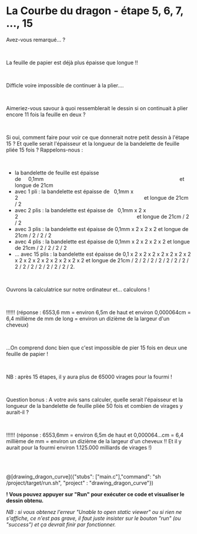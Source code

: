 # La Courbe du dragon - étape 5, 6, 7, ..., 15

Avez-vous remarqué... ?

<br>

La feuille de papier est déjà plus épaisse que longue !!

<br>

Difficle voire impossible de continuer à la plier....

<br>

Aimeriez-vous savour à quoi ressemblerait le dessin si on continuait à plier encore 11 fois la feuille en deux ?

<br>

Si oui, comment faire pour voir ce que donnerait notre petit dessin à l'étape 15 ?  Et quelle serait l'épaisseur et la longueur de la bandelette de feuille pliée 15 fois ? Rappelons-nous :

<br>

- la bandelette de feuille est épaisse de&nbsp;&nbsp;&nbsp;&nbsp;&nbsp;0,1mm&nbsp;&nbsp;&nbsp;&nbsp;&nbsp;&nbsp;&nbsp;&nbsp;&nbsp;&nbsp;&nbsp;&nbsp;&nbsp;&nbsp;&nbsp;&nbsp;&nbsp;&nbsp;&nbsp;&nbsp;&nbsp;&nbsp;&nbsp;&nbsp;&nbsp;&nbsp;&nbsp;&nbsp;&nbsp;&nbsp;&nbsp;&nbsp;&nbsp;&nbsp;&nbsp;&nbsp;&nbsp;&nbsp;&nbsp;&nbsp;&nbsp;&nbsp;&nbsp;&nbsp;&nbsp;&nbsp;&nbsp;&nbsp;&nbsp;&nbsp;&nbsp;&nbsp;&nbsp;&nbsp;&nbsp;&nbsp;&nbsp;&nbsp;&nbsp;&nbsp;&nbsp;&nbsp;&nbsp;&nbsp;&nbsp;&nbsp;&nbsp;&nbsp;&nbsp;&nbsp;&nbsp;&nbsp;&nbsp;&nbsp;&nbsp;&nbsp;&nbsp;&nbsp;&nbsp;&nbsp;&nbsp;&nbsp;&nbsp;&nbsp;&nbsp;&nbsp;&nbsp;&nbsp;&nbsp;&nbsp;&nbsp;&nbsp;&nbsp;&nbsp;et longue de 21cm
- avec 1 pli : la bandelette est épaisse de&nbsp;&nbsp;&nbsp;0,1mm x 2&nbsp;&nbsp;&nbsp;&nbsp;&nbsp;&nbsp;&nbsp;&nbsp;&nbsp;&nbsp;&nbsp;&nbsp;&nbsp;&nbsp;&nbsp;&nbsp;&nbsp;&nbsp;&nbsp;&nbsp;&nbsp;&nbsp;&nbsp;&nbsp;&nbsp;&nbsp;&nbsp;&nbsp;&nbsp;&nbsp;&nbsp;&nbsp;&nbsp;&nbsp;&nbsp;&nbsp;&nbsp;&nbsp;&nbsp;&nbsp;&nbsp;&nbsp;&nbsp;&nbsp;&nbsp;&nbsp;&nbsp;&nbsp;&nbsp;&nbsp;&nbsp;&nbsp;&nbsp;&nbsp;&nbsp;&nbsp;&nbsp;&nbsp;&nbsp;&nbsp;&nbsp;&nbsp;&nbsp;&nbsp;&nbsp;&nbsp;&nbsp;&nbsp;&nbsp;&nbsp;&nbsp;&nbsp;&nbsp;&nbsp;&nbsp;&nbsp;&nbsp;&nbsp;&nbsp;&nbsp;&nbsp;&nbsp;&nbsp;&nbsp;&nbsp;&nbsp;&nbsp;et longue de 21cm / 2
- avec 2 plis : la bandelette est épaisse de&nbsp;&nbsp;&nbsp;0,1mm x 2 x 2&nbsp;&nbsp;&nbsp;&nbsp;&nbsp;&nbsp;&nbsp;&nbsp;&nbsp;&nbsp;&nbsp;&nbsp;&nbsp;&nbsp;&nbsp;&nbsp;&nbsp;&nbsp;&nbsp;&nbsp;&nbsp;&nbsp;&nbsp;&nbsp;&nbsp;&nbsp;&nbsp;&nbsp;&nbsp;&nbsp;&nbsp;&nbsp;&nbsp;&nbsp;&nbsp;&nbsp;&nbsp;&nbsp;&nbsp;&nbsp;&nbsp;&nbsp;&nbsp;&nbsp;&nbsp;&nbsp;&nbsp;&nbsp;&nbsp;&nbsp;&nbsp;&nbsp;&nbsp;&nbsp;&nbsp;&nbsp;&nbsp;&nbsp;&nbsp;&nbsp;&nbsp;&nbsp;&nbsp;&nbsp;&nbsp;&nbsp;&nbsp;&nbsp;&nbsp;&nbsp;&nbsp;&nbsp;&nbsp;&nbsp;&nbsp;&nbsp;&nbsp;&nbsp;&nbsp;&nbsp;&nbsp;&nbsp;et longue de 21cm / 2 / 2
- avec 3 plis : la bandelette est épaisse de 0,1mm x 2 x 2 x 2                                                    et longue de 21cm / 2 / 2 / 2
- avec 4 plis : la bandelette est épaisse de 0,1mm x 2 x 2 x 2 x 2                                                et longue de 21cm / 2 / 2 / 2 / 2
- ... avec 15 plis : la bandelette est épaisse de 0,1 x 2 x 2 x 2 x 2 x 2 x 2 x 2 x 2 x 2 x 2 x 2 x 2 x 2 x 2 x 2 et longue de 21cm / 2 / 2 / 2 / 2 / 2 / 2 / 2 / 2 / 2 / 2 / 2 / 2 / 2 / 2 / 2. 

<br>

Ouvrons la calculatrice sur notre ordinateur et... calculons !

<br>

!!!!!! (réponse : 6553,6 mm = environ 6,5m de haut et environ 0,000064cm = 6,4 millième de mm de long = environ un dizième de la largeur d'un cheveux)

<br>

...On comprend donc bien que c'est impossible de pier 15 fois en deux une feuille de papier !

<br>

NB : après 15 étapes, il y aura plus de 65000 virages pour la fourmi !

<br>

Question bonus :  A votre avis sans calculer, quelle serait l'épaisseur et la longueur de la bandelette de feuille pliée 50 fois et combien de virages y aurait-il ?

<br>

!!!!!! (réponse : 6553,6mm = environ 6,5m de haut et 0,000064...cm = 6,4 millième de mm = environ un dizième de la largeur d'un cheveux !! Et il y aurait pour la fourmi environ 1.125.000 milliards de virages !)

<br><br>

@[drawing_dragon_curve]({"stubs": ["main.c"],"command": "sh /project/target/run.sh", "project" : "drawing_dragon_curve"})

**! Vous pouvez appuyer sur "Run" pour exécuter ce code et visualiser le dessin obtenu.**

*NB : si vous obtenez l'erreur "Unable to open static viewer" ou si rien ne s'affiche, ce n'est pas grave, il faut juste insister sur le bouton "run" (ou "success") et ça devrait finir par fonctionner.*
